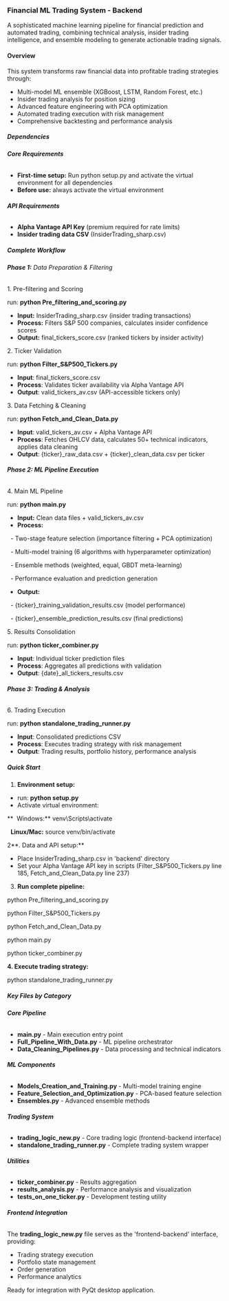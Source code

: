 ### **Financial ML Trading System - Backend**

A sophisticated machine learning pipeline for financial prediction and automated trading, combining technical analysis, insider trading intelligence, and ensemble modeling to generate actionable trading signals.



#### **Overview**

This system transforms raw financial data into profitable trading strategies through:

* Multi-model ML ensemble (XGBoost, LSTM, Random Forest, etc.)
* Insider trading analysis for position sizing
* Advanced feature engineering with PCA optimization
* Automated trading execution with risk management
* Comprehensive backtesting and performance analysis



##### **Dependencies**

###### **Core Requirements**

* **First-time setup:** Run python setup.py and activate the virtual environment for all dependencies
* **Before use:** always activate the virtual environment



###### **API Requirements**

* **Alpha Vantage API Key** (premium required for rate limits)
* **Insider trading data CSV** (InsiderTrading\_sharp.csv)





##### **Complete Workflow**

###### ***Phase 1:*** *Data Preparation \& Filtering*

1\. Pre-filtering and Scoring

run: **python Pre\_filtering\_and\_scoring.py**

* **Input:** InsiderTrading\_sharp.csv (insider trading transactions)
* **Process:** Filters S\&P 500 companies, calculates insider confidence scores
* **Output:** final\_tickers\_score.csv (ranked tickers by insider activity)



2\. Ticker Validation

run: **python Filter\_S\&P500\_Tickers.py**

* **Input**: final\_tickers\_score.csv
* **Process**: Validates ticker availability via Alpha Vantage API
* **Output**: valid\_tickers\_av.csv (API-accessible tickers only)



3\. Data Fetching \& Cleaning

run: **python Fetch\_and\_Clean\_Data.py**

* **Input**: valid\_tickers\_av.csv + Alpha Vantage API
* **Process**: Fetches OHLCV data, calculates 50+ technical indicators, applies data cleaning
* **Output**: {ticker}\_raw\_data.csv + {ticker}\_clean\_data.csv per ticker



###### ***Phase 2: ML Pipeline Execution***

4\. Main ML Pipeline

run: **python main.py**

* **Input:** Clean data files + valid\_tickers\_av.csv
* **Process:**

 	- Two-stage feature selection (importance filtering + PCA optimization)

 	- Multi-model training (6 algorithms with hyperparameter optimization)

 	- Ensemble methods (weighted, equal, GBDT meta-learning)

 	- Performance evaluation and prediction generation

* **Output:**

 	- {ticker}\_training\_validation\_results.csv (model performance)

 	- {ticker}\_ensemble\_prediction\_results.csv (final predictions)



5\. Results Consolidation

run: **python ticker\_combiner.py**

* **Input**: Individual ticker prediction files
* **Process**: Aggregates all predictions with validation
* **Output**: {date}\_all\_tickers\_results.csv



###### ***Phase 3: Trading \& Analysis***

6\. Trading Execution

run: **python standalone\_trading\_runner.py**

* **Input**: Consolidated predictions CSV
* **Process**: Executes trading strategy with risk management
* **Output**: Trading results, portfolio history, performance analysis





##### **Quick Start**

1. **Environment setup:**

* run: **python setup.py**
* Activate virtual environment:

\*\* 	Windows:\*\* venv\\Scripts\\activate

 	**Linux/Mac:** source venv/bin/activate



2\*\*. Data and API setup:\*\*

* Place InsiderTrading\_sharp.csv in 'backend' directory
* Set your Alpha Vantage API key in scripts (Filter\_S\&P500\_Tickers.py line 185, Fetch\_and\_Clean\_Data.py line 237)



3. **Run complete pipeline:**

python Pre\_filtering\_and\_scoring.py

python Filter\_S\&P500\_Tickers.py

python Fetch\_and\_Clean\_Data.py

python main.py

python ticker\_combiner.py



**4. Execute trading strategy:**

python standalone\_trading\_runner.py





##### **Key Files by Category**

###### **Core Pipeline**

* **main.py** - Main execution entry point
* **Full\_Pipeline\_With\_Data.py** - ML pipeline orchestrator
* **Data\_Cleaning\_Pipelines.py** - Data processing and technical indicators



###### **ML Components**

* **Models\_Creation\_and\_Training.py** - Multi-model training engine
* **Feature\_Selection\_and\_Optimization.py** - PCA-based feature selection
* **Ensembles.py** - Advanced ensemble methods



###### **Trading System**

* **trading\_logic\_new.py** - Core trading logic (frontend-backend interface)
* **standalone\_trading\_runner.py** - Complete trading system wrapper



###### **Utilities**

* **ticker\_combiner.py** - Results aggregation
* **results\_analysis.py** - Performance analysis and visualization
* **tests\_on\_one\_ticker.py** - Development testing utility





###### **Frontend Integration**

The **trading\_logic\_new.py** file serves as the 'frontend-backend' interface, providing:

* Trading strategy execution
* Portfolio state management
* Order generation
* Performance analytics



Ready for integration with PyQt desktop application.

#### 

